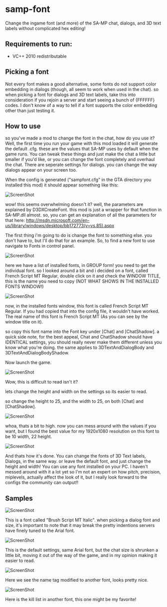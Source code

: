 samp-font
=========

Change the ingame font (and more) of the SA-MP chat, dialogs, and 3D text labels without complicated hex editing!

Requirements to run:
----------

- VC++ 2010 redistributable

Picking a font
----------

Not every font makes a good alternative, some fonts do not support color embedding in dialogs (though, all seem to work when used in the chat). so when picking a font for dialogs and 3D text labels, take this into consideration if you rejoin a server and start seeing a bunch of {FFFFFF} codes. I don't know of a way to tell if a font supports the color embedding other than just testing it.

How to use
----------
so you've made a mod to change the font in the chat, how do you use it? Well, the first time you run your game with this mod loaded it will generate the default .cfg. these are the values that SA-MP uses by default when the game runs. You can tweak these things and just make the chat a little but smaller if you'd like, or you can change the font completely and overhaul the chat. There are seperate settings for dialogs. you can change the way dialogs appear on your screen too.

When the config is generated ("sampfont.cfg" in the GTA directory you installed this mod) it should appear something like this:

![ScreenShot](https://sixtytiger.com/tiger/random/default_cfg.png)

wow! this seems overwhelming doesn't it? well, the parameters are explained by D3DXCreateFont. this mod is just a wrapper for that function in SA-MP.dll almost. so, you can get an explanation of all the parameters for that here: http://msdn.microsoft.com/en-us/library/windows/desktop/bb172773(v=vs.85).aspx

The first thing i'm going to do is change the font to something else. you don't have to, but I'll do that for an example. So, to find a new font to use navigate to Fonts in control panel.

![ScreenShot](https://sixtytiger.com/tiger/random/fontslist.png)

here we have a list of installed fonts, in GROUP form! you need to get the individual font. so I looked around a bit and i decided on a font, called French Script MT Regular, double click on it and check the WINDOW TITLE, this is the name you need to copy (NOT WHAT SHOWS IN THE INSTALLED FONTS WINDOW!)

![ScreenShot](https://sixtytiger.com/tiger/random/myfont.png)

now, in the installed fonts window, this font is called French Script MT Regular. If you had copied that into the config file, it wouldn't have worked. The real name of this font is French Script MT (As you can see by the window title on it).

so copy this font name into the Font key under [Chat] and [ChatShadow]. a quick side note, for the best appeal, Chat and ChatShadow should have IDENTICAL settings, you should really never make them different unless you know what you're doing. the same applies to 3DTextAndDialogBody and 3DTextAndDialogBodyShadow.

Now launch the game.

![ScreenShot](https://sixtytiger.com/tiger/random/low_height_width.png)

Wow, this is difficult to read isn't it?

lets change the height and width on the settings so its easier to read.

so change the height to 25, and the width to 25, on both [Chat] and [ChatShadow].

![ScreenShot](https://sixtytiger.com/tiger/random/high_height_width.png)

whoa, thats a bit to high. now you can mess around with the values if you want, but I found the best value for my 1920x1080 resolution on this font to be 10 width, 22 height.

![ScreenShot](https://sixtytiger.com/tiger/random/perfect_height_width.png)

And thats how it's done. You can change the fonts of 3D Text labels, Dialogs, in the same way. or leave the default font, and just change the height and width! You can use any font installed on your PC. I haven't messed around with it a lot yet so I'm not an expert on how pitch, precision, miplevels, actually affect the look of it, but I really look forward to the configs the community can output!!

Samples
----------
![ScreenShot](https://www.sixtytiger.com/tiger/random/dialog_font.png)

This is a font called "Brush Script MT Italic". when picking a dialog font and size, it's important to note that it may break the pretty indentions servers have finely tuned to the Arial font.

![ScreenShot](https://www.sixtytiger.com/tiger/random/shrink_chat_size.png)

This is the default settings, same Arial font, but the chat size is shrunken a little bit, moving it out of the way of the game, and in my opinion making it easier to read.

![ScreenShot](https://www.sixtytiger.com/tiger/random/nametag.png)

Here we see the name tag modified to another font, looks pretty nice.

![ScreenShot](https://www.sixtytiger.com/tiger/random/killist.png)

Here is the kill list in another font, this one might be my favorite!




